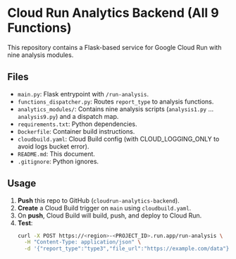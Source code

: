 # Cloud Run Analytics Backend (All 9 Functions)

This repository contains a Flask-based service for Google Cloud Run with nine analysis modules.

## Files

- `main.py`: Flask entrypoint with `/run-analysis`.
- `functions_dispatcher.py`: Routes `report_type` to analysis functions.
- `analytics_modules/`: Contains nine analysis scripts (`analysis1.py` … `analysis9.py`) and a dispatch map.
- `requirements.txt`: Python dependencies.
- `Dockerfile`: Container build instructions.
- `cloudbuild.yaml`: Cloud Build config (with CLOUD_LOGGING_ONLY to avoid logs bucket error).
- `README.md`: This document.
- `.gitignore`: Python ignores.

## Usage

1. **Push** this repo to GitHub (`cloudrun-analytics-backend`).
2. **Create** a Cloud Build trigger on `main` using `cloudbuild.yaml`.
3. On **push**, Cloud Build will build, push, and deploy to Cloud Run.
4. **Test**:
   ```bash
   curl -X POST https://<region>-<PROJECT_ID>.run.app/run-analysis \
     -H "Content-Type: application/json" \
     -d '{"report_type":"type3","file_url":"https://example.com/data"}'
   ```
